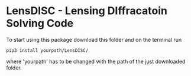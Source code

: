 # LensDISC - Lensing DIffracatoin Solving Code

To start using this package download this folder and on the terminal run

```
pip3 install yourpath/LensDISC/

```
where 'yourpath' has to be changed with the path of the just downloaded folder.
